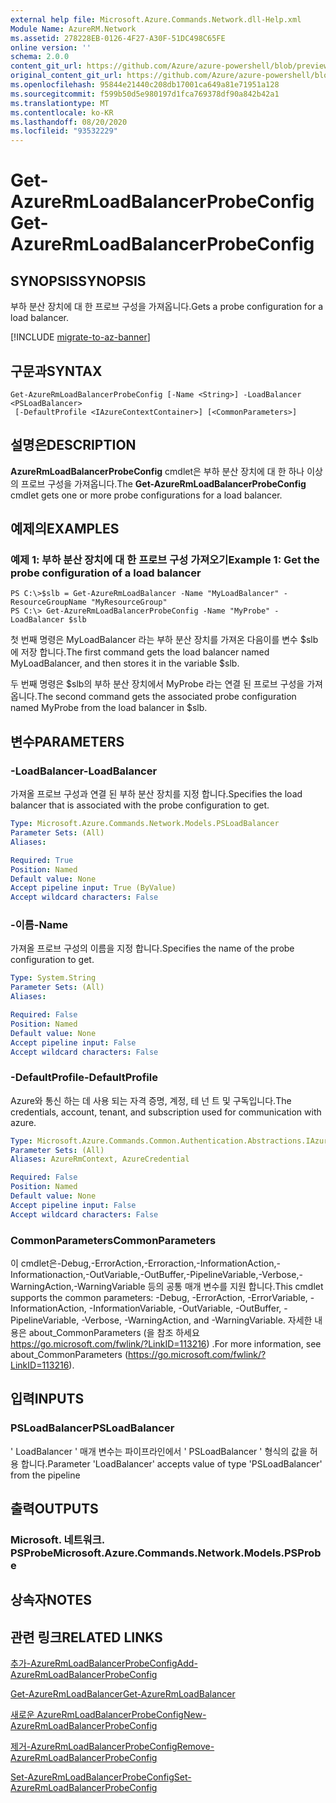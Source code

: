```yaml
---
external help file: Microsoft.Azure.Commands.Network.dll-Help.xml
Module Name: AzureRM.Network
ms.assetid: 278228EB-0126-4F27-A30F-51DC498C65FE
online version: ''
schema: 2.0.0
content_git_url: https://github.com/Azure/azure-powershell/blob/preview/src/ResourceManager/Network/Commands.Network/help/Get-AzureRmLoadBalancerProbeConfig.md
original_content_git_url: https://github.com/Azure/azure-powershell/blob/preview/src/ResourceManager/Network/Commands.Network/help/Get-AzureRmLoadBalancerProbeConfig.md
ms.openlocfilehash: 95844e21440c208db17001ca649a81e71951a128
ms.sourcegitcommit: f599b50d5e980197d1fca769378df90a842b42a1
ms.translationtype: MT
ms.contentlocale: ko-KR
ms.lasthandoff: 08/20/2020
ms.locfileid: "93532229"
---
```

# <span data-ttu-id="46d39-101">Get-AzureRmLoadBalancerProbeConfig</span><span class="sxs-lookup"><span data-stu-id="46d39-101">Get-AzureRmLoadBalancerProbeConfig</span></span>

## <span data-ttu-id="46d39-102">SYNOPSIS</span><span class="sxs-lookup"><span data-stu-id="46d39-102">SYNOPSIS</span></span>
<span data-ttu-id="46d39-103">부하 분산 장치에 대 한 프로브 구성을 가져옵니다.</span><span class="sxs-lookup"><span data-stu-id="46d39-103">Gets a probe configuration for a load balancer.</span></span>

[!INCLUDE [migrate-to-az-banner](../../includes/migrate-to-az-banner.md)]

## <span data-ttu-id="46d39-104">구문과</span><span class="sxs-lookup"><span data-stu-id="46d39-104">SYNTAX</span></span>

```
Get-AzureRmLoadBalancerProbeConfig [-Name <String>] -LoadBalancer <PSLoadBalancer>
 [-DefaultProfile <IAzureContextContainer>] [<CommonParameters>]
```

## <span data-ttu-id="46d39-105">설명은</span><span class="sxs-lookup"><span data-stu-id="46d39-105">DESCRIPTION</span></span>
<span data-ttu-id="46d39-106">**AzureRmLoadBalancerProbeConfig** cmdlet은 부하 분산 장치에 대 한 하나 이상의 프로브 구성을 가져옵니다.</span><span class="sxs-lookup"><span data-stu-id="46d39-106">The **Get-AzureRmLoadBalancerProbeConfig** cmdlet gets one or more probe configurations for a load balancer.</span></span>

## <span data-ttu-id="46d39-107">예제의</span><span class="sxs-lookup"><span data-stu-id="46d39-107">EXAMPLES</span></span>

### <span data-ttu-id="46d39-108">예제 1: 부하 분산 장치에 대 한 프로브 구성 가져오기</span><span class="sxs-lookup"><span data-stu-id="46d39-108">Example 1: Get the probe configuration of a load balancer</span></span>
```
PS C:\>$slb = Get-AzureRmLoadBalancer -Name "MyLoadBalancer" -ResourceGroupName "MyResourceGroup"
PS C:\> Get-AzureRmLoadBalancerProbeConfig -Name "MyProbe" -LoadBalancer $slb
```

<span data-ttu-id="46d39-109">첫 번째 명령은 MyLoadBalancer 라는 부하 분산 장치를 가져온 다음이를 변수 $slb에 저장 합니다.</span><span class="sxs-lookup"><span data-stu-id="46d39-109">The first command gets the load balancer named MyLoadBalancer, and then stores it in the variable $slb.</span></span>

<span data-ttu-id="46d39-110">두 번째 명령은 $slb의 부하 분산 장치에서 MyProbe 라는 연결 된 프로브 구성을 가져옵니다.</span><span class="sxs-lookup"><span data-stu-id="46d39-110">The second command gets the associated probe configuration named MyProbe from the load balancer in $slb.</span></span>

## <span data-ttu-id="46d39-111">변수</span><span class="sxs-lookup"><span data-stu-id="46d39-111">PARAMETERS</span></span>

### <span data-ttu-id="46d39-112">-LoadBalancer</span><span class="sxs-lookup"><span data-stu-id="46d39-112">-LoadBalancer</span></span>
<span data-ttu-id="46d39-113">가져올 프로브 구성과 연결 된 부하 분산 장치를 지정 합니다.</span><span class="sxs-lookup"><span data-stu-id="46d39-113">Specifies the load balancer that is associated with the probe configuration to get.</span></span>

```yaml
Type: Microsoft.Azure.Commands.Network.Models.PSLoadBalancer
Parameter Sets: (All)
Aliases: 

Required: True
Position: Named
Default value: None
Accept pipeline input: True (ByValue)
Accept wildcard characters: False
```

### <span data-ttu-id="46d39-114">-이름</span><span class="sxs-lookup"><span data-stu-id="46d39-114">-Name</span></span>
<span data-ttu-id="46d39-115">가져올 프로브 구성의 이름을 지정 합니다.</span><span class="sxs-lookup"><span data-stu-id="46d39-115">Specifies the name of the probe configuration to get.</span></span>

```yaml
Type: System.String
Parameter Sets: (All)
Aliases: 

Required: False
Position: Named
Default value: None
Accept pipeline input: False
Accept wildcard characters: False
```

### <span data-ttu-id="46d39-116">-DefaultProfile</span><span class="sxs-lookup"><span data-stu-id="46d39-116">-DefaultProfile</span></span>
<span data-ttu-id="46d39-117">Azure와 통신 하는 데 사용 되는 자격 증명, 계정, 테 넌 트 및 구독입니다.</span><span class="sxs-lookup"><span data-stu-id="46d39-117">The credentials, account, tenant, and subscription used for communication with azure.</span></span>

```yaml
Type: Microsoft.Azure.Commands.Common.Authentication.Abstractions.IAzureContextContainer
Parameter Sets: (All)
Aliases: AzureRmContext, AzureCredential

Required: False
Position: Named
Default value: None
Accept pipeline input: False
Accept wildcard characters: False
```

### <span data-ttu-id="46d39-118">CommonParameters</span><span class="sxs-lookup"><span data-stu-id="46d39-118">CommonParameters</span></span>
<span data-ttu-id="46d39-119">이 cmdlet은-Debug,-ErrorAction,-Erroraction,-InformationAction,-Informationaction,-OutVariable,-OutBuffer,-PipelineVariable,-Verbose,-WarningAction,-WarningVariable 등의 공통 매개 변수를 지원 합니다.</span><span class="sxs-lookup"><span data-stu-id="46d39-119">This cmdlet supports the common parameters: -Debug, -ErrorAction, -ErrorVariable, -InformationAction, -InformationVariable, -OutVariable, -OutBuffer, -PipelineVariable, -Verbose, -WarningAction, and -WarningVariable.</span></span> <span data-ttu-id="46d39-120">자세한 내용은 about_CommonParameters (을 참조 하세요 https://go.microsoft.com/fwlink/?LinkID=113216) .</span><span class="sxs-lookup"><span data-stu-id="46d39-120">For more information, see about_CommonParameters (https://go.microsoft.com/fwlink/?LinkID=113216).</span></span>

## <span data-ttu-id="46d39-121">입력</span><span class="sxs-lookup"><span data-stu-id="46d39-121">INPUTS</span></span>

### <span data-ttu-id="46d39-122">PSLoadBalancer</span><span class="sxs-lookup"><span data-stu-id="46d39-122">PSLoadBalancer</span></span>
<span data-ttu-id="46d39-123">' LoadBalancer ' 매개 변수는 파이프라인에서 ' PSLoadBalancer ' 형식의 값을 허용 합니다.</span><span class="sxs-lookup"><span data-stu-id="46d39-123">Parameter 'LoadBalancer' accepts value of type 'PSLoadBalancer' from the pipeline</span></span>

## <span data-ttu-id="46d39-124">출력</span><span class="sxs-lookup"><span data-stu-id="46d39-124">OUTPUTS</span></span>

### <span data-ttu-id="46d39-125">Microsoft. 네트워크. PSProbe</span><span class="sxs-lookup"><span data-stu-id="46d39-125">Microsoft.Azure.Commands.Network.Models.PSProbe</span></span>

## <span data-ttu-id="46d39-126">상속자</span><span class="sxs-lookup"><span data-stu-id="46d39-126">NOTES</span></span>

## <span data-ttu-id="46d39-127">관련 링크</span><span class="sxs-lookup"><span data-stu-id="46d39-127">RELATED LINKS</span></span>

[<span data-ttu-id="46d39-128">추가-AzureRmLoadBalancerProbeConfig</span><span class="sxs-lookup"><span data-stu-id="46d39-128">Add-AzureRmLoadBalancerProbeConfig</span></span>](./Add-AzureRmLoadBalancerProbeConfig.md)

[<span data-ttu-id="46d39-129">Get-AzureRmLoadBalancer</span><span class="sxs-lookup"><span data-stu-id="46d39-129">Get-AzureRmLoadBalancer</span></span>](./Get-AzureRmLoadBalancer.md)

[<span data-ttu-id="46d39-130">새로운 AzureRmLoadBalancerProbeConfig</span><span class="sxs-lookup"><span data-stu-id="46d39-130">New-AzureRmLoadBalancerProbeConfig</span></span>](./New-AzureRmLoadBalancerProbeConfig.md)

[<span data-ttu-id="46d39-131">제거-AzureRmLoadBalancerProbeConfig</span><span class="sxs-lookup"><span data-stu-id="46d39-131">Remove-AzureRmLoadBalancerProbeConfig</span></span>](./Remove-AzureRmLoadBalancerProbeConfig.md)

[<span data-ttu-id="46d39-132">Set-AzureRmLoadBalancerProbeConfig</span><span class="sxs-lookup"><span data-stu-id="46d39-132">Set-AzureRmLoadBalancerProbeConfig</span></span>](./Set-AzureRmLoadBalancerProbeConfig.md)


